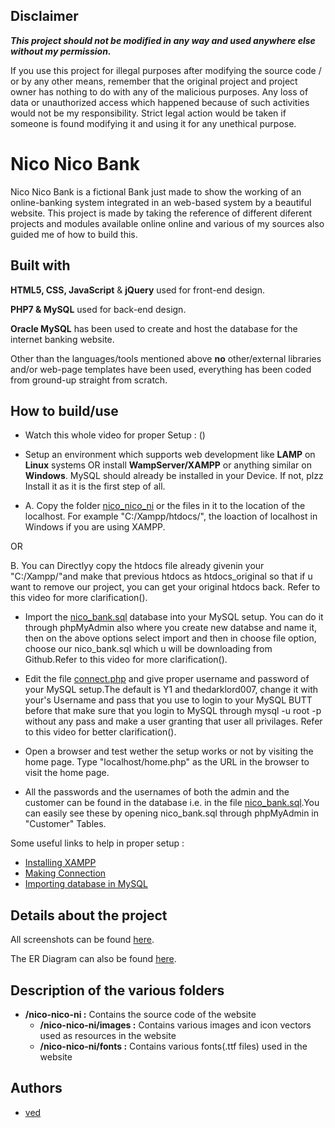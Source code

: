 ## Disclaimer
<b><i>This project should not be modified in any way and used anywhere else without my permission.</b></i>

If you use this project for illegal purposes after modifying the source code / or by any other means, remember that the original project and project owner has nothing to do with any of the  malicious purposes. Any loss of data or unauthorized access which happened because of such activities would not be my responsibility. Strict legal action would be taken if someone is found modifying it and using it for any unethical purpose.

# Nico Nico Bank
Nico Nico Bank is a fictional Bank just made to show the working of an online-banking system integrated in an web-based system by a beautiful website. This project is made by taking the reference of different diferent projects and modules available online online and various of my sources also guided me of how to build this.

## Built with
<b>HTML5, CSS, JavaScript</b> & <b>jQuery</b> used for front-end design.


<b>PHP7 & MySQL</b> used for back-end design.


<b>Oracle MySQL</b> has been used to create and host the database for the
internet banking website.


Other than the languages/tools mentioned above <b>no</b> other/external
libraries and/or web-page templates have been used, everything has been
coded from ground-up straight from scratch.

## How to build/use

* Watch this whole video for proper Setup : ()

* Setup an environment which supports web development like <b>LAMP</b> on <b>Linux</b> systems OR install <b>WampServer/XAMPP</b> or anything similar on <b>Windows</b>.
MySQL should already be installed in your Device. If not, plzz Install it as it is the first step of all.

* A. Copy the folder [nico_nico_ni]() or the files in it to the location of the localhost. For example "C:/Xampp/htdocs/", the loaction of localhost in Windows if you are using XAMPP.

OR

B. You can Directlyy copy the htdocs file already givenin your "C:/Xampp/"and make that previous htdocs as htdocs_original so that if u want to remove our project, you can get your original htdocs back. Refer to this video for more clarification().

* Import the [nico_bank.sql]() database into your MySQL setup. You can do it through phpMyAdmin also where you create new databse and name it, then on the above options select import and then in choose file option, choose our nico_bank.sql which u will be downloading from Github.Refer to this video for more clarification().

* Edit the file [connect.php]() and give proper username and password of your MySQL setup.The default is Y1 and thedarklord007, change it with your's Username and pass that you use to login to your MySQL BUTT before that make sure that you login to MySQL through mysql -u root -p without any pass and make a user granting that user all privilages. Refer to this video for better clarification(). 

* Open a browser and test wether the setup works or not by visiting the home page. Type "localhost/home.php" as the URL in the browser to visit the home page.

* All the passwords and the usernames of both the admin and the customer can be found in the database i.e. in the file [nico_bank.sql]().You can easily see these by opening nico_bank.sql through phpMyAdmin in "Customer" Tables.


Some useful links to help in proper setup :
* [Installing XAMPP]()
* [Making Connection]()
* [Importing database in MySQL]()

## Details about the project
All screenshots can be found [here]().

The ER Diagram can also be found [here]().

## Description of the various folders
- <b>/nico-nico-ni :</b> Contains the source code of the website
    - <b>/nico-nico-ni/images :</b> Contains various images and icon vectors used as resources in the website
    - <b>/nico-nico-ni/fonts :</b> Contains various fonts(.ttf files) used in the website

## Authors
* [ved](https://github.com/Pengu007/)
